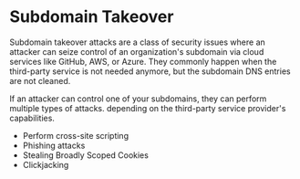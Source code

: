 # Subdomain Takeover

Subdomain takeover attacks are a class of security issues where an attacker can seize control of an organization's
subdomain via cloud services like GitHub, AWS, or Azure. They commonly happen when the third-party service is not needed
anymore, but the subdomain DNS entries are not cleaned.

If an attacker can control one of your subdomains,
they can perform multiple types of attacks. depending on the third-party service provider's capabilities.

- Perform cross-site scripting
- Phishing attacks
- Stealing Broadly Scoped Cookies
- Clickjacking 